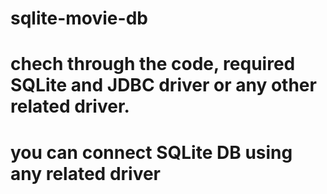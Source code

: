 # sqlite-movie-db
# chech through the code, required SQLite and JDBC driver or any other related driver.
# you can connect SQLite DB using any related driver
